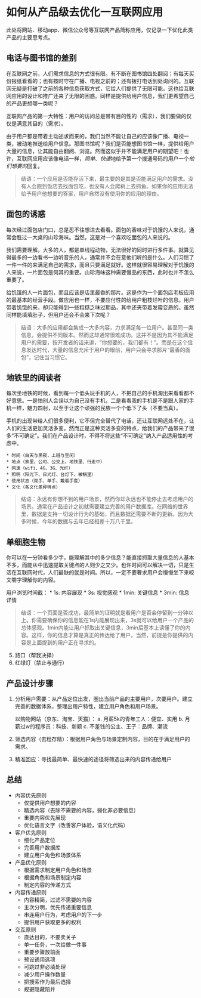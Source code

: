 # 如何从产品级去优化一互联网应用
此处将网站、移动app、微信公众号等互联网产品简称应用，仅记录一下优化此类产品的主要思考点。

## 电话与图书馆的差别
在互联网之前，人们需求信息的方式很有限。有不断在图书馆四处翻阅；有每天买份报纸看看的；也有按时守在广播、电视之前的；还有拨打电话到处询问的。互联网无疑是打破了之前的各种信息获取方式，它给人们提供了无限可能。这也给互联网应用的设计和推广还来了无限的困惑。同样是提供给用户信息，我们更希望自己的产品更想哪一类呢？

互联网产品的第一大特性：用户的访问总是带有目的性的（需求），我们要做的仅仅是满意其目的（需求）。

由于用户都是带着主动述求而来的，我们当然不能让自己的应该像广播、电视一类，被动地推送给用户信息。那图书馆呢？我们是否能想图书馆一样，提供给用户大量的信息，让其能自由翻阅、浏览。然而这似乎并不能满足用户的期望吧！也许，互联网应用应该像电话一样，*简单*、*快速*地给予第一个拨通号码的用户一个*他们想要的*回复。

> 结语：一个应用是否能存活下来，最主要的是其是否能满足用户的需求。没有人会跑到饭店去找面包吃，也没有人会爬树上去抓鱼。如果你的应用无法给予用户他想要的答案，用户自然没有使用你的应用的理由。

## 面包的诱惑
每次经过面包店门口，总是忍不往想进去看看。面包的香味对于饥饿的人来说，通常会胜过一大桌的山珍海味。当然，这是对一个喜欢吃面包的人来说的。

我们需要理解，大多的人，都是单线程动物，无法很好的同时进行多件事。就算见得最多的一边看书一边听音乐的人，通常并不会在意他们听的是什么。人们习惯了一件一件的来满足自己的需求，而且只要满足就好。这样就很容易理解对于饥饿的人来说，一片面包是何其的重要。山珍海味这种需要慢品的东西，此时也并不怎么重要了。

给饥饿的人一片面包，而且应该是店里最香的那片。这是作为一个面包店老板应用的最基本的经营手段。做应用也一样，不要应付性的给用户粗枝烂叶的信息。用户带着饥饿的来，却只能得到一些粗糙乏味过期品，其中还夹带着发霉变质的。虽然同样能填填肚子，但用户还会不会来下次呢？

> 结语：大多的应用都会集成一大多内容，力求满足每一位用户。甚至同一类信息，会提供不同版本。然而这却通常很难成功。这并不是因为其不能满足用户的需要，按开发者的话来讲，“你想要的，我们都有！”。而是在这个信息发达时代，大量的信息充斥于用户的眼前，用户只会寻求那片“最香的面包”，记住当习惯它。

## 地铁里的阅读者
每次坐地铁的时候，看到每一个低头玩手机的人，不把自己的手机淘出来看看都不好意思。一是怕别人会误以为自己没有手机，二是看看我的手机是不是跟人家的手机一样，魅力四射，以至于让这个顽强的民族一个个低下了头（不要当真）。

手机的出现带给人们很多便利，它不但完全替代了电话，还让互联网远处不在，让人们的生活更加灵活多变。然而正是这种灵活多变的特点，给我们的产品带来了很多“不可确定”。我们在产品设计时，不得不将这些“不可确定”纳入产品适用性的考虑中。

    * 时间（白天与黑夜，上班与空闲）
    * 地点（家里、公司、公交上、地铁里、行走中）
    * 网速（wifi、4G、3G、光纤）
    * 照明（阳光下、日光灯、台灯下、被锅里）
    * 使用状态（双手、单手、戴着手套）
    * 文化（各文化差异特点）

> 结语：永远有你想不到的用户场景，然而你却永远也不能停止去考虑用户的场景。通常在产品设计之初就需要建立完善的用户数据库。在网络的世界里，数据是支持一切设计行为的基础，而且数据还需要不断的更新。因为大多时候，今年的数据与去年已经相差十万八千里。

## 单细胞生物
你可以在一分钟看多少字，能理解其中的多少信息？能直接抓取大量信息的人基本不多，而能从中迅速提取关键点的人则少之又少。也许时间可以解决一切，只是生活在互联网时代，人们最缺的就是时间。所以，一定不要奢求用户会慢慢坐下来咬文嚼字理解你的内容。

用户浏览时间截：
    * 1s: 内容展现
    * 3s: 视觉感观
    * 1min: 关键信息
    * 3min: 信息详情

> 结语：一个页面是否成功，最简单的证明就是看用户是否会停留到一分钟以上。你需要确保你的信息能在1s内能展现出来，3s就可以给用户一个产品的总体感观。1min内能让用户抓取出关键信息，3min后基本上读懂了你的内容。这样，你的信息才算是真正的传达给了用户。当然，前提是你提供的内容是上面提到的用户正在寻求的。

5. 路口（帮我决择）
6. 红绿灯（禁止与通行）

## 产品设计步骤
1. 分析用户需要：从产品定位出发，圈出当前产品的主要用户，次要用户。建立完善的数据体系，整理出用户特性，建立用户角色和用户场景。

    以购物网站（京东、淘宝、天猫）：
    a. 月薪5k的青年工人：便宜、实用
    b. 月薪过w的程序员：科技、新颖
    c. 不差钱的公主、王子：品牌、潮流

2. 筛选内容（去粗存精）：根据用户角色与场景定制内容，目的在于满足用户的需求。
3. 精准回应：寻找最简单、最快速的途径将筛选出来的内容传递给用户

## 总结
* 内容优先原则
    * 仅提供用户想要的内容
    * 精选内容（去除不需要的内容，弱化非必要信息）
    * 重要内容优先展现
    * 优化语言文字（改善客户体验，语义化代码）
* 客户优先原则
    * 细化产品定位
    * 完善用户数据库
    * 建立用户角色和场景体系
* 产品优化原则
    * 根据需求制定用户角色和场景
    * 根据角色和场景制定内容
    * 制定内容的传递方式
* 内容传递原则
    * 内容精简，过滤不需要的内容
    * 主次分明，优先传递重要信息
    * 串连用户行为，考虑用户的下一步
    * 提供用户获取更多的权利
* 交互原则
    * 直达目的，不要卖关子
    * 单一任务，一次给做一件事
    * 重要步骤放前面
    * 预设通用选项
    * 可跳过非必填处理
    * 减少用户操作数量
    * 把搜索作为最后选择
    * 规避隐藏陷井
